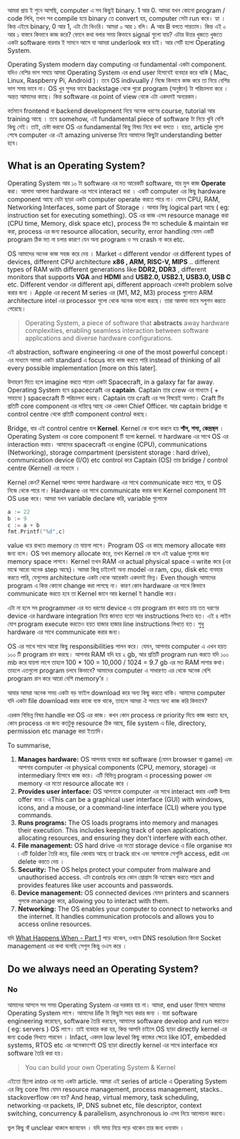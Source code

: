 আমরা প্রায় ই শুনে আসছি, computer এ সব কিছুই binary. 1 আর 0. আমরা যখন কোনো program / code লিখি,  তখন সব compile হয়ে binary তে convert হয়, computer সেটা run করে। হ্যা । কিন্ত এইযে binary, 0 আর 1, এটা টো থিওরি। আমরা ০ আর ১ বলি। A আর B বলতে পারতাম। কিন্ত এই ০ আর ১ বাস্তবে কিভাবে কাজ করে? ফোনে কথা বলার সময় কিভাবে signal গুলো যায়? এটার উত্তর খুজতে খুজতে একটা software বারবার ই সামনে আসে যা আমরা underlook করে যাই। আর সেটি হলো Operating System.  

Operating System modern day computing এর fundamental একটা component. যদিও বেশির ভাগ সময়ে আমরা Operating System এর end user হিসাবেই ব্যবহার করে থাকি ( Mac, Linux, Raspberry Pi, Android )। তবে OS indivually / নিজে কিভাবে কাজ করে তা নিয়ে বেশির ভাগ সময় ভাবে না। OS খুব সুন্দর ভাবে backstage থেকে পুরো program (অনুষ্ঠান) টা পরিচালনা করে । অন্তত আমাদের কাছে। কিন্ত software এর point of view থেকে এটা একদমই অন্যরকম। 

বর্তমানে frontend বা backend development নিয়ে অনেক ধরণের course, tutorial আর training আছে । তবে somehow, এই fundamental piece of software টা নিয়ে খুবি বেশি কিছু নেই। তাই, চেষ্টা করবো OS এর fundamental কিছু বিষয় নিয়ে কথা বলতে । হয়ত, article গুলো শেষে computer এর এই amazing universe নিয়ে আমাদের কিছুটা understanding better হবে। 

## What is an Operating System?
Operating System আর ১০ টা software এর মত আরেকটি software, যার মুল কাজ **Operate** করা। আলাদা আলাদা hardware এর সাথে interact করা । একটি computer এর কিছু hardware component আছে যেটা ছাড়া একটা computer operate করতে পারে না। যেমন CPU, RAM, Networking Interfaces, some part of Storage । আবার কিছু logical part আছে ( eg: instruction set for executing something).  OS এর কাজ এসব resource manage করা (CPU time, Memory, disk space etc), process ঠিক মত schedule & maintain করা করা, process এর জন্য resource allocation, security, error handling যেমন একটি program ঠিক মত না চলার কারণে যেন অন্য program ও সব crash না করে etc. 

OS আমাদের অনেক কাজ সহজ করে দেয় । Market এ different vendor এর different types of devices, different CPU architecture **x86 , ARM, RISC-V, MIPS** .. different types of RAM with different generations like **DDR2, DDR3** , different monitors that supports **VGA** and **HDMI** and **USB2.0, USB2.1, USB3.0, USB C** etc. Different vendor এর different api, different approach একেকটা problem solve করার জন্য । Apple এর recent M series এর (M1, M2, M3) process গুলোতে ARM architecture intel এর processor গুলো থেকে অনেক ভালো করছে। তারা আলাদা ভাবে সলুশন করতে পেরেছে। 

> Operating System, a piece of software that **abstracts** away hardware complexities, enabling seamless interaction between software applications and diverse hardware configurations.

এই abstraction, software engineering এর one of the most powerful concept। এর মাধ্যমে আমরা একটা standard এ focus করে কাজ করতে পারি instead of thinking of all every possible implementation [more on this later].  

উদাহরণ দিতে হলে imagine করতে পারেন একটা Spacecraft, in a galaxy far far away. Operating System হবে spacecraft এর **captain**. Captain তার crew এর মাধ্যমে ( + সাহায্যে ) spacecraft টি পরিচালনা করছে। Captain তার craft এর সব বিষয়েই অবগত। Craft টির প্রতিটি core component এর দায়িত্বে আছে এক একজন Chief Officer. আর captain bridge বা control centre থেকে প্রতিটি component control করছে। 

Bridge, বার এই control centre হল **Kernel**. Kernel কে বাংলা করলে হয় **শাঁস, শস্য, কেন্দ্রস্থল** । Operating System এর core component টি হলো kernel. যা hardware এর সাথে OS এর interaction করায়। আমাদের spacecraft এর engine (CPU), communications (Networking), storage compartment (persistent storage : hard drive), communication device (I/O) etc control করে Captain (OS) তার bridge / control centre (Kernel) এর মাধ্যমে । 

Kernel কেন? Kernel আলাদা আলাদা hardware এর সাথে communicate করতে পারে, যা OS নিজে থেকে পারে না। Hardware এর সাথে communicate করার জন্য Kernel component টাই OS use করে। আমরা যখন variable declare করি, variable গুলোকে
```go
a := 22
b := 9
c := a + b
fmt.Printf("%d",c) 
```
value ধরে রাখতে memory তে যায়গা লাগে। Program OS এর কাছে memory allocate করার জন্য বলে। OS যখন memory allocate করে, তখন Kernel কে বলে এই value গুলোর জন্য memory space লাগবে। Kernel তখন RAM এর actual physical space এ write করে (এর মাঝে আরো অনেক step আছে)। আমরা কিন্তু চাইলেই অন্য model এর ram, cpu, disk etc ব্যবহার করতে পারি, যেগুলোর architecture একটা থেকে আরেকটা একদমই ভিন্ন। Even though আমাদের program এ কিন্ত কোনো change করা লাগছে না। কারণ কোন hardware এর সাথে কিভাবে communicate করতে হবে তা Kernel জানে আর kernel ই handle করে। 

এটা না হলে সব programmer এর যত ধরণের device এ তার program রান করতে চায় তত ধরণের device এর hardware integration নিয়ে জানতে হতো আর instructions লিখতে হত। এই ৪ লাইন যোগ program execute করতেও হয়ত হাজার হাজার line instructions লিখতে হত। শুধু hardware এর সাথে communicate করার জন্য। 

OS এর সাথে সাথে আরো কিছু responsibilities পালন করে। যেমন, আপনার computer এ এখন হয়ত ১০০ টি program রান করছে। আপনার RAM যদি হয় ২ gb, আর প্রতিটি program run করতে যদি ১০০ mb করে যায়গা লাগে তাহলে 100 * 100 = 10,000 / 1024 = 9.7 gb এর মত RAM লাগার কথা। তাহলে এতগুলো program চলবে কিভাবে? আমাদের computer এ সাধারণত এর থেকে অনেক বেশি program রান করে আরো বেশি memory’র । 

আবার আমরা অনেক সময় একটা বড় ফাইল download করে অন্য কিছু করতে থাকি। আমাদের computer যদি একটা file download করার কাজে ব্যস্ত থাকে, তাহলে আমরা ঐ সময়ে অন্য কাজ করি কিভাবে? 

এরকম বিভিন্ন বিষয় handle করা OS এর কাজ। কখন কোন process কে priority দিয়ে কাজ করতে হবে, কোন process এর জন্য কতটুকু resource ঠিক আছে, file system এ file, directory, permission etc manage করা ইত্যাদি। 

To summarise,
1. **Manages hardware:** OS আপনার ব্যবহার করা software (যেমন browser বা game) এবং আপনার computer এর physical components (CPU, memory, storage) এর intermediary হিসাবে কাজ করে। এটি বিভিন্ন program এ processing power এবং memory এর মতো resource allocate করে ।
2. **Provides user interface:** OS আপনাকে computer এর সাথে interact করার একটি উপায় offer করে। এThis can be a graphical user interface (GUI) with windows, icons, and a mouse, or a command-line interface (CLI) where you type commands.
3. **Runs programs:** The OS loads programs into memory and manages their execution. This includes keeping track of open applications, allocating resources, and ensuring they don't interfere with each other. 
4. **File management:** OS hard drive এর মতো storage device এ file organise করে ৷ এটি folder তৈরি করে, file কোথায় আছে তা track রাখে এবং আপনাকে সেগুলি access, edit এবং delete করতে দেয় ।
5. **Security:** The OS helps protect your computer from malware and unauthorised access. এটা controls করে  কোন প্রোগ্রাম কি অ্যাক্সেস করতে পারবে  and provides features like user accounts and passwords.
6. **Device management:** OS connected devices যেমন printers and scanners গুলকে manage করে, allowing you to interact with them. 
7. **Networking:** The OS enables your computer to connect to networks and the internet. It handles communication protocols and allows you to access online resources.


যদি [What Happens When - Part 1](https://www.linkedin.com/posts/thearyanahmed_knowyourbasics-activity-7211444623355822082-qGPS/?utm_source=share&utm_medium=member_desktop) পড়ে থাকেন, ওখানে DNS resolution কিংবা Socket management এর কথা বলেছি সেগুল কিন্তু ওএস করে । 

## Do we always need an Operating System?
### No
আমাদের আসলে সব সময় Operating System এর দরকার হয় না। আমরা, end user হিসাবে আমাদের Operating System লাগে। আমাদের life টা কিছুটা সহয করার জন্য । যারা software engineering করেছেন, software তৈরি করছেন, আমাদের software develop and run করতেও ( eg: servers ) OS লাগে। তাই ব্যবহার করা হয়, কিন্ত আপনি চাইলে OS ছাড়া directly kernel এর জন্য code লিখতে পারবেন । Infact, একদম low level কিছু কাজের ক্ষেত্রে like IOT, embedded systems, RTOS etc এর অনেকাংশেই OS ছাড়া directly kernel এর সাথে interface করে software তৈরি করা হয়। 

> You can build your own Operating System & Kernel

এইতো ছিলো intro এর মত একটা article. আমরা এই series of article এ Operating System এর কিছু core বিষয় যেমন resource management, process management, stacks.. stackoverflow কেন হয়? And heap, virtual memory, task scheduling, networking এর packets, IP, DNS subnet etc, file descriptor, context switching, concurrency & parallelism, asynchronous io এসব নিয়ে আলোচনা করবো। 


ভুল কিছু বাঁ unclear থাকলে জানাবেন । যদি সময় নিয়ে পড়ে থাকেন তার জন্য ধন্যবাদ ।